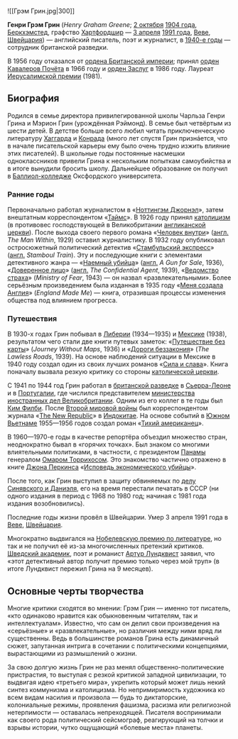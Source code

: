 ![[Грэм Грин.jpg|300]]

**Генри Грэм Грин** (*Henry Graham Greene*; [2 октября](https://ru.wikipedia.org/wiki/2_октября) [1904 года](https://ru.wikipedia.org/wiki/1904_год), [Беркхэмстед](https://ru.wikipedia.org/w/index.php?title=Беркхэмстед&action=edit&redlink=1), графство [Хартфордшир](https://ru.wikipedia.org/wiki/Хартфордшир) — [3 апреля](https://ru.wikipedia.org/wiki/3_апреля) [1991 года](https://ru.wikipedia.org/wiki/1991_год), [Веве](https://ru.wikipedia.org/wiki/Веве), [Швейцария](https://ru.wikipedia.org/wiki/Швейцария)) — английский писатель, поэт и журналист, в [1940-е годы](https://ru.wikipedia.org/wiki/1940-е_годы) — сотрудник британской разведки.

В 1956 году отказался от [ордена Британской империи](https://ru.wikipedia.org/wiki/Орден_Британской_империи); принял [орден Кавалеров Почёта](https://ru.wikipedia.org/wiki/Орден_Кавалеров_Почёта) в 1966 году и [орден Заслуг](https://ru.wikipedia.org/wiki/Орден_Заслуг_(Великобритания)) в 1986 году. Лауреат [Иерусалимской премии](https://ru.wikipedia.org/wiki/Иерусалимская_премия) (1981).

## Биография

Родился в семье директора привилегированной школы Чарльза Генри Грина и Мэрион Грин (урождённая Рэймонд). В семье был четвёртым из шести  детей. В детстве больше всего любил читать приключенческую литературу [Хаггарда](https://ru.wikipedia.org/wiki/Хаггард,_Генри_Райдер) и [Конрада](https://ru.wikipedia.org/wiki/Конрад,_Джозеф) (много лет спустя Грин признáется, что в начале писательской карьеры  ему было очень трудно изжить влияние этих писателей). В школьные годы  постоянные насмешки одноклассников привели Грина к нескольким попыткам  самоубийства и в итоге вынудили бросить школу. Дальнейшее образование он получил в [Баллиол-колледже](https://ru.wikipedia.org/wiki/Баллиол-колледж) Оксфордского университета.

### Ранние годы

Первоначально работал журналистом в «[Ноттингэм Джорнэл](https://ru.wikipedia.org/w/index.php?title=Ноттингэм_Джорнэл&action=edit&redlink=1)», затем внештатным корреспондентом «[Таймс](https://ru.wikipedia.org/wiki/Таймс)». В 1926 году принял [католицизм](https://ru.wikipedia.org/wiki/Католицизм) (в противовес господствующей в Великобритании [англиканской церкви](https://ru.wikipedia.org/wiki/Англиканская_церковь)). После выхода своего первого романа «[Человек внутри](https://ru.wikipedia.org/w/index.php?title=Человек_внутри&action=edit&redlink=1)» ([англ.](https://ru.wikipedia.org/wiki/Английский_язык) *The Man Within*, 1929) оставил журналистику. В 1932 году опубликовал остросюжетный политический детектив «[Стамбульский экспресс](https://ru.wikipedia.org/w/index.php?title=Стамбульский_экспресс&action=edit&redlink=1)» ([англ.](https://ru.wikipedia.org/wiki/Английский_язык) *Stamboul Train*). Эту и последующие книги с элементами детективного жанра — «[Наемный убийца](https://ru.wikipedia.org/wiki/Наёмный_убийца_(роман))» ([англ.](https://ru.wikipedia.org/wiki/Английский_язык) *A Gun for Sale*, 1936), «[Доверенное лицо](https://ru.wikipedia.org/wiki/Доверенное_лицо_(роман))» ([англ.](https://ru.wikipedia.org/wiki/Английский_язык) *The Confidential Agent*, 1939), «[Ведомство страха](https://ru.wikipedia.org/wiki/Ведомство_страха)» (*Ministry of Fear*, 1943) — он назвал «развлекательными». Более серьёзным произведением была изданная в 1935 году «[Меня создала Англия](https://ru.wikipedia.org/w/index.php?title=Меня_создала_Англия&action=edit&redlink=1)» (*England Made Me*) — книга, отразившая процессы изменения общества под влиянием прогресса.

### Путешествия

В 1930-х годах Грин побывал в [Либерии](https://ru.wikipedia.org/wiki/Либерия) (1934—1935) и [Мексике](https://ru.wikipedia.org/wiki/Мексика) (1938), результатом чего стали две книги путевых заметок: «[Путешествие без карты](https://ru.wikipedia.org/w/index.php?title=Путешествие_без_карты&action=edit&redlink=1)» (*Journey Without Maps*, 1936) и «[Дороги беззакония](https://ru.wikipedia.org/w/index.php?title=Дороги_беззакония&action=edit&redlink=1)» (*The Lawless Roads*, 1939). На основе наблюдений ситуации в Мексике в 1940 году создал один из своих лучших романов «[Сила и слава](https://ru.wikipedia.org/wiki/Сила_и_слава_(роман))». Книга поначалу вызвала резкую критику со стороны [католической церкви](https://ru.wikipedia.org/wiki/Католическая_церковь).

С 1941 по 1944 год Грин работал в [британской разведке](https://ru.wikipedia.org/wiki/Секретная_разведывательная_служба) в [Сьерра-Леоне](https://ru.wikipedia.org/wiki/Сьерра-Леоне) и в [Португалии](https://ru.wikipedia.org/wiki/Португалия), где числился представителем [министерства иностранных дел Великобритании](https://ru.wikipedia.org/wiki/Форин-офис). Одним из его коллег в те годы был [Ким Филби](https://ru.wikipedia.org/wiki/Филби,_Ким). После [Второй мировой войны](https://ru.wikipedia.org/wiki/Вторая_мировая_война) был корреспондентом журнала «[The New Republic](https://ru.wikipedia.org/wiki/The_New_Republic)» в [Индокитае](https://ru.wikipedia.org/wiki/Французский_Индокитай). На основе событий в [Южном Вьетнаме](https://ru.wikipedia.org/wiki/Южный_Вьетнам) 1955—1956 годов создал роман «[Тихий американец](https://ru.wikipedia.org/wiki/Тихий_американец)».

В 1960—1970-е годы в качестве репортёра объездил множество стран, неоднократно бывал в «горячих точках». Был знаком со многими  влиятельными политиками, в частности, с президентом [Панамы](https://ru.wikipedia.org/wiki/Панама) генералом [Омаром Торрихосом](https://ru.wikipedia.org/wiki/Торрихос,_Омар). Это знакомство частично отражено в книге [Джона Перкинса](https://ru.wikipedia.org/wiki/Перкинс,_Джон) «[Исповедь экономического убийцы](https://ru.wikipedia.org/wiki/Исповедь_экономического_убийцы)».

После того, как Грин выступил в защиту обвиняемых по [делу Синявского и Даниэля](https://ru.wikipedia.org/wiki/Процесс_Синявского_и_Даниэля), его на время перестали печатать в СССР (ни одного издания в период с  1968 по 1980 год; начиная с 1981 года издания возобновились).

Последние годы жизни провёл в Швейцарии. Умер 3 апреля 1991 года в [Веве](https://ru.wikipedia.org/wiki/Веве), [Швейцария](https://ru.wikipedia.org/wiki/Швейцария).

Многократно выдвигался на [Нобелевскую премию по литературе](https://ru.wikipedia.org/wiki/Нобелевская_премия_по_литературе), но так и не получил её из-за многочисленных претензий критиков. [Шведский академик](https://ru.wikipedia.org/wiki/Шведская_академия), поэт и романист [Артур Лундквист](https://ru.wikipedia.org/wiki/Лундквист,_Артур) заявил, что «этот детективный автор получит премию только через мой труп» (в итоге Лундквист пережил Грина на 9 месяцев).

## Основные черты творчества

Многие критики сходятся во мнении: Грэм Грин — именно тот писатель, «кто  одинаково нравится как обыкновенным читателям, так и интеллектуалам».  Известно, что сам он делил свои произведения на «серьёзные» и  «развлекательные», но различия между ними вряд ли существенны. Ведь в  большинстве романов Грина есть динамичный сюжет, запутанная интрига в  сочетании с политическими концепциями, вырастающими из размышлений о  жизни.

За свою долгую жизнь Грин не раз менял общественно-политические  пристрастия, то выступая с резкой критикой западной цивилизации, то  выдвигая идею «третьего мира», укрепить который может лишь некий синтез  коммунизма и католицизма. Но непримиримость художника ко всем видам  насилия и произвола — будь то диктаторские, колониальные режимы,  проявления фашизма, расизма или религиозной нетерпимости — оставалась  непреходящей. Писателя воспринимали как своего рода политический  сейсмограф, реагирующий на толчки и взрывы истории, чутко ощущающий  «болевые места» планеты.